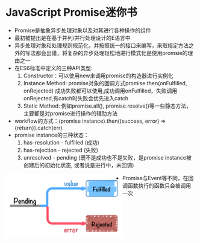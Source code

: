 <h1>JavaScript Promise迷你书</h1>

- Promise是抽象异步处理对象以及对其进行各种操作的组件
- 最初被提出是在基于并列/并行处理设计的E语言中
- 异步处理对象和处理规则规范化，并按照统一的接口来编写，采取规定方法之外的写法都会出错，将复杂的异步处理轻松地进行模式化是使用promsie的理由之一
- 在ES6标准中定义的三种API类型:
   	1. Constructor：可以使用new来调用promise的构造器进行实例化
   	2. Instance Method: promise对象的回调方式promise.then(onFulfilled, onRejected) 成功失败都可以使用,成功调用onFulfilled，失败调用onRejected,有catch时失败会优先进入catch
   	3. Static Method: 例如promise.all(), promise.resolve()等一些静态方法，主要都是对promise进行操作的辅助方法
- workflow的方式：(promise instance).then((success, error) => {return}).catch(err)
- promise instance的三种状态：
   	1. has-resolution - fulfilled (成功)
   	2. has-rejection - rejected (失败)
   	3. unresolved - pending (既不是成功也不是失败，是promise instance被创建后的初始化状态, 或者说是进行中，未回调)

<img src="https://github.com/zhuxinyu/blog/blob/master/JavaScript_Promise_mini_book/WeChat5a1ab298e01829dd4b3fdea1b5fdcea4.png" width = "310" height = "170" div align=left />

- Promise与Event等不同，在回调函数执行的函数只会被调用一次